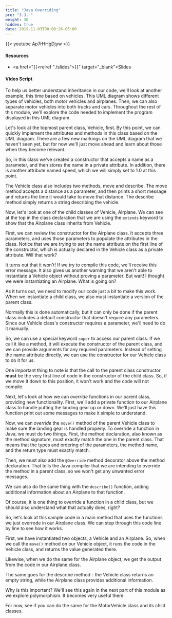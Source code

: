 ```yaml
---
title: "Java Overriding"
pre: "3.J. "
weight: 30
hidden: true
date: 2019-11-03T00:00:26-05:00
---
```


{{< youtube Ap7rHHgDjyw >}}

#### Resources

* <a href="{{<relref "./slides">}}" target="_blank">Slides</a>

#### Video Script

To help us better understand inheritance in our code, we'll look at another example, this time based on vehicles. This UML diagram shows different types of vehicles, both motor vehicles and airplanes. Then, we can also separate motor vehicles into both trucks and cars. Throughout the rest of this module, we'll explore the code needed to implement the program displayed in this UML diagram.

Let's look at the topmost parent class, Vehicle, first. By this point, we can quickly implement the attributes and methods in this class based on the UML diagram. There are a few new markings on the UML diagram that we haven't seen yet, but for now we'll just move ahead and learn about those when they become relevant.

So, in this class we've created a constructor that accepts a name as a parameter, and then stores the name in a private attribute. In addition, there is another attribute named speed, which we will simply set to 1.0 at this point.

The Vehicle class also includes two methods, move and describe. The move method accepts a distance as a parameter, and then prints a short message and returns the time it would take to move that distance. The describe method simply returns a string describing the vehicle.

Now, let's look at one of the child classes of Vehicle, Airplane. We can see at the top in the class declaration that we are using the `extends` keyword to show that the Airplane class inherits from Vehicle.

First, we can review the constructor for the Airplane class. It accepts three parameters, and uses those parameters to populate the attributes in the class. Notice that we are trying to set the name attribute on the first line of the constructor, which is actually declared in the Vehicle class as a private attribute. Will that work?

It turns out that it won't! If we try to compile this code, we'll receive this  error message. It also gives us another warning that we aren't able to instantiate a Vehicle object without proving a parameter. But wait! I thought we were instantiating an Airplane. What is going on?

As it turns out, we need to modify our code just a bit to make this work. When we instantiate a child class, we also must instantiate a version of the parent class.

Normally this is done automatically, but it can only be done if the parent class includes a default constructor that doesn't require any parameters. Since our Vehicle class's constructor requires a parameter, we'll need to do it manually.

So, we can use a special keyword `super` to access our parent class. If we call it like a method, it will execute the constructor of the parent class, and we can provide arguments for any required parameters. Instead of setting the name attribute directly, we can use the constructor for our Vehicle class to do it for us.

One important thing to note is that the call to the parent class constructor **must** be the very first line of code in the constructor of the child class. So, if we move it down to this position, it won't work and the code will not compile.

Next, let's look at how we can _override_ functions in our parent class, providing new functionality. First, we'll add a private function to our Airplane class to handle putting the landing gear up or down. We'll just have this function print out some messages to make it simple to understand.

Now, we can _override_ the `move()` method of the parent Vehicle class to make sure the landing gear is handled properly. To override a function in Java, we must do two things. First, the method declaration, also known as the method signature, must exactly match the one in the parent class. That means that the types and ordering of the parameters, the method name, and the return type must exactly match.

Then, we must also add the `@Override` method decorator above the method declaration. That tells the Java compiler that we are intending to override the method in a parent class, so we won't get any unwanted error messages.

We can also do the same thing with the `describe()` function, adding additional information about an Airplane to that function.

Of course, it is one thing to override a function in a child class, but we should also understand what that actually does, right?

So, let's look at this sample code in a main method that uses the functions we just overrode in our Airplane class. We can step through this code line by line to see how it works.

First, we have instantiated two objects, a Vehicle and an Airplane. So, when we call the `move()` method on our Vehicle object, it runs the code in the Vehicle class, and returns the value generated there.

Likewise, when we do the same for the Airplane object, we get the output from the code in our Airplane class.

The same goes for the describe method - the Vehicle class returns an empty string, while the Airplane class provides additional information.

Why is this important? We'll see this again in the next part of this module as we explore polymorphism. It becomes very useful there.

For now, see if you can do the same for the MotorVehicle class and its child classes.
